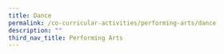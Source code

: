 ```yaml
---
title: Dance
permalink: /co-curricular-activities/performing-arts/dance
description: ""
third_nav_title: Performing Arts
---
```

